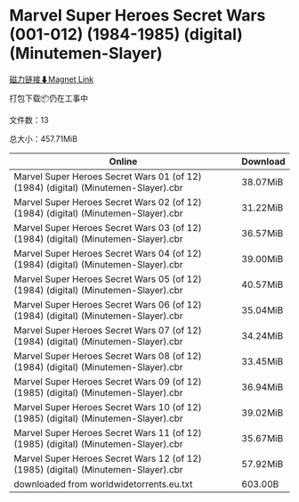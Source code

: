 # Marvel Super Heroes Secret Wars (001-012) (1984-1985) (digital) (Minutemen-Slayer)

[磁力链接⬇Magnet Link](magnet:?xt=urn:btih:c968e58b1a7a5f508d1af3dafe204dde31618fe7&dn=Marvel%20Super%20Heroes%20Secret%20Wars%20%28001-012%29%20%281984-1985%29%20%28digital%29%20%28Minutemen-Slayer%29)

打包下载📦仍在工事中

文件数：13

总大小：457.71MiB

Online | Download
--- | ---
Marvel Super Heroes Secret Wars 01 (of 12) (1984) (digital) (Minutemen-Slayer).cbr | 38.07MiB
Marvel Super Heroes Secret Wars 02 (of 12) (1984) (digital) (Minutemen-Slayer).cbr | 31.22MiB
Marvel Super Heroes Secret Wars 03 (of 12) (1984) (digital) (Minutemen-Slayer).cbr | 36.57MiB
Marvel Super Heroes Secret Wars 04 (of 12) (1984) (digital) (Minutemen-Slayer).cbr | 39.00MiB
Marvel Super Heroes Secret Wars 05 (of 12) (1984) (digital) (Minutemen-Slayer).cbr | 40.57MiB
Marvel Super Heroes Secret Wars 06 (of 12) (1984) (digital) (Minutemen-Slayer).cbr | 35.04MiB
Marvel Super Heroes Secret Wars 07 (of 12) (1984) (digital) (Minutemen-Slayer).cbr | 34.24MiB
Marvel Super Heroes Secret Wars 08 (of 12) (1984) (digital) (Minutemen-Slayer).cbr | 33.45MiB
Marvel Super Heroes Secret Wars 09 (of 12) (1985) (digital) (Minutemen-Slayer).cbr | 36.94MiB
Marvel Super Heroes Secret Wars 10 (of 12) (1985) (digital) (Minutemen-Slayer).cbr | 39.02MiB
Marvel Super Heroes Secret Wars 11 (of 12) (1985) (digital) (Minutemen-Slayer).cbr | 35.67MiB
Marvel Super Heroes Secret Wars 12 (of 12) (1985) (digital) (Minutemen-Slayer).cbr | 57.92MiB
downloaded from worldwidetorrents.eu.txt | 603.00B